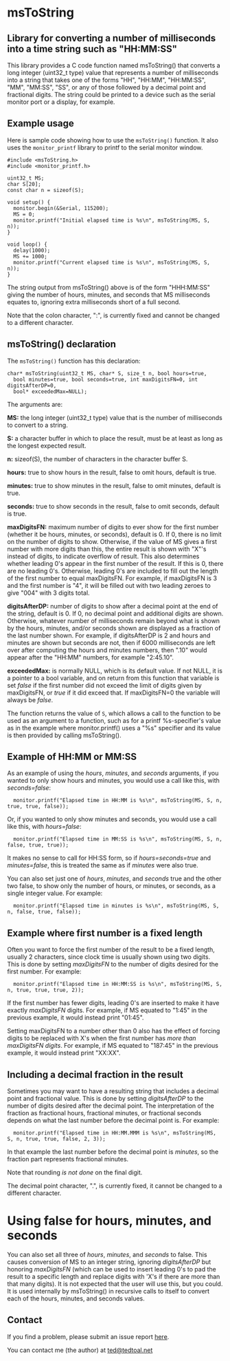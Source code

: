 # msToString

## Library for converting a number of milliseconds into a time string such as "HH:MM:SS"

This library provides a C code function named msToString() that converts a long integer (uint32_t type) value that represents a number of milliseconds into a string that takes one of the forms "HH", "HH:MM", "HH:MM:SS", "MM", "MM:SS", "SS", or any of those followed by a decimal point and fractional digits. The string could be printed to a device such as the serial monitor port or a display, for example.

## Example usage

Here is sample code showing how to use the `msToString()` function. It also uses the `monitor_printf` library to printf to the serial monitor window.

```
#include <msToString.h>
#include <monitor_printf.h>

uint32_t MS;
char S[20];
const char n = sizeof(S);

void setup() {
  monitor.begin(&Serial, 115200);
  MS = 0;
  monitor.printf("Initial elapsed time is %s\n", msToString(MS, S, n));
}

void loop() {
  delay(1000);
  MS += 1000;
  monitor.printf("Current elapsed time is %s\n", msToString(MS, S, n));
}
```

The string output from msToString() above is of the form "HHH:MM:SS" giving the number of hours, minutes, and seconds that MS milliseconds equates to, ignoring extra milliseconds short of a full second.

Note that the colon character, ":", is currently fixed and cannot be changed to a different character.

## msToString() declaration

The `msToString()` function has this declaration:

```
char* msToString(uint32_t MS, char* S, size_t n, bool hours=true,
  bool minutes=true, bool seconds=true, int maxDigitsFN=0, int digitsAfterDP=0,
  bool* exceededMax=NULL);
```

The arguments are:

**MS:** the long integer (uint32_t type) value that is the number of milliseconds to convert to a string.

**S:** a character buffer in which to place the result, must be at least as long as the longest expected result.

**n:** sizeof(S), the number of characters in the character buffer S.

**hours:** true to show hours in the result, false to omit hours, default is true.

**minutes:** true to show minutes in the result, false to omit minutes, default is true.

**seconds:** true to show seconds in the result, false to omit seconds, default is true.

**maxDigitsFN:** maximum number of digits to ever show for the first number (whether it be hours, minutes, or seconds), default is 0. If 0, there is no limit on the number of digits to show. Otherwise, if the value of MS gives a first number with more digits than this, the entire result is shown with "X"'s instead of digits, to indicate overflow of result. This also determines whether leading 0's appear in the first number of the result. If this is 0, there are no leading 0's. Otherwise, leading 0's are included to fill out the length of the first number to equal maxDigitsFN. For example, if maxDigitsFN is 3 and the first number is "4", it will be filled out with two leading zeroes to give "004" with 3 digits total.

**digitsAfterDP:** number of digits to show after a decimal point at the end of the string, default is 0. If 0, no decimal point and additional digits are shown. Otherwise, whatever number of milliseconds remain beyond what is shown by the hours, minutes, and/or seconds shown are displayed as a fraction of the last number shown. For example, if digitsAfterDP is 2 and hours and minutes are shown but seconds are not, then if 6000 milliseconds are left over after computing the hours and minutes numbers, then ".10" would appear after the "HH:MM" numbers, for example "2:45.10".

**exceededMax:** is normally NULL, which is its default value. If not NULL, it is a pointer to a bool variable, and on return from this function that variable is set *false* if the first number did not exceed the limit of digits given by maxDigitsFN, or *true* if it did exceed that. If maxDigitsFN=0 the variable will always be *false*.

The function returns the value of `S`, which allows a call to the function to be used as an argument to a function, such as for a printf %s-specifier's value as in the example where monitor.printf() uses a "%s" specifier and its value is then provided by calling msToString().

## Example of HH:MM or MM:SS

As an example of using the *hours*, *minutes*, and *seconds* arguments, if you wanted to only show hours and minutes, you would use a call like this, with *seconds=false*:

```
  monitor.printf("Elapsed time in HH:MM is %s\n", msToString(MS, S, n, true, true, false));
```

Or, if you wanted to only show minutes and seconds, you would use a call like this, with *hours=false*:

```
  monitor.printf("Elapsed time in MM:SS is %s\n", msToString(MS, S, n, false, true, true));
```

It makes no sense to call for HH:SS form, so if *hours=seconds=true* and *minutes=false*, this is treated the same as if *minutes* were also true.

You can also set just one of *hours*, *minutes*, and *seconds* true and the other two false, to show only the number of hours, or minutes, or seconds, as a single integer value. For example:

```
  monitor.printf("Elapsed time in minutes is %s\n", msToString(MS, S, n, false, true, false));
```

## Example where first number is a fixed length

Often you want to force the first number of the result to be a fixed length, usually 2 characters, since clock time is usually shown using two digits. This is done by setting *maxDigitsFN* to the number of digits desired for the first number. For example:

```
  monitor.printf("Elapsed time in HH:MM:SS is %s\n", msToString(MS, S, n, true, true, true, 2));
```

If the first number has fewer digits, leading 0's are inserted to make it have exactly *maxDigitsFN* digits. For example, if MS equated to "1:45" in the previous example, it would instead print "01:45".

Setting maxDigitsFN to a number other than 0 also has the effect of forcing digits to be replaced with X's when the first number has *more than maxDigitsFN digits*. For example, if MS equated to "187:45" in the previous example, it would instead print "XX:XX".

## Including a decimal fraction in the result

Sometimes you may want to have a resulting string that includes a decimal point and fractional value. This is done by setting *digitsAfterDP* to the number of digits desired after the decimal point. The interpretation of the fraction as fractional hours, fractional minutes, or fractional seconds depends on what the last number before the decimal point is. For example:

```
  monitor.printf("Elapsed time in HH:MM.MMM is %s\n", msToString(MS, S, n, true, true, false, 2, 3));
```

In that example the last number before the decimal point is *minutes*, so the fraction part represents fractional minutes.

Note that rounding *is not done* on the final digit.

The decimal point character, ".", is currently fixed, it cannot be changed to a different character.

# Using false for hours, minutes, and seconds

You can also set all three of *hours*, *minutes*, and *seconds* to false. This causes conversion of MS to an integer string, ignoring *digitsAfterDP* but honoring *maxDigitsFN* (which can be used to insert leading 0's to pad the result to a specific length and replace digits with 'X's if there are more than that many digits). It is not expected that the user will use this, but you could. It is used internally by msToString() in recursive calls to itself to convert each of the hours, minutes, and seconds values.

## Contact

If you find a problem, please submit an issue report [here](https://github.com/tedtoal/msToString/issues/new/choose).

You can contact me (the author) at [ted@tedtoal.net](ted@tedtoal.net)
